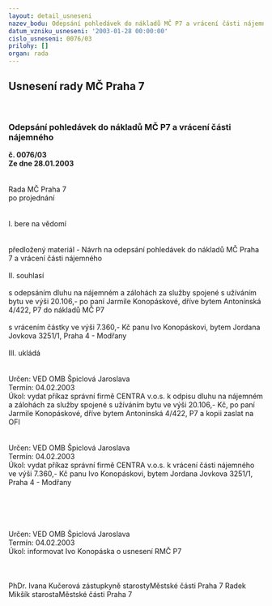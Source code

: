 ```yaml
---
layout: detail_usneseni
nazev_bodu: Odepsání pohledávek do nákladů MČ P7 a vrácení části nájemného
datum_vzniku_usneseni: '2003-01-28 00:00:00'
cislo_usneseni: 0076/03
prilohy: []
organ: rada
---
```

<div id="ucUsn_pList" class="usn">
	<span><h2>Usnesení rady MČ Praha 7 </h2>
<br></span><div class="standBody">
<span><h3>Odepsání pohledávek do nákladů MČ P7 a vrácení části nájemného</h3></span><div class="center">
		<strong>č. 0076/03</strong><br>
	</div>
<div class="center">
		<strong>Ze dne 28.01.2003</strong><br><br>
	</div>
<br>Rada MČ Praha 7<br>po projednání<br><br><br>I.	bere na vědomí<br><br> <br>předložený materiál - Návrh na odepsání pohledávek do nákladů MČ Praha 7 a vrácení části nájemného<br><br>II.	souhlasí <br><br>s odepsáním dluhu na nájemném a zálohách za služby spojené s užíváním bytu ve výši 20.106,- po paní Jarmile Konopáskové, dříve bytem Antonínská 4/422, P7 do nákladů MČ P7<br><br>s vrácením částky ve výši 7.360,- Kč panu Ivo Konopáskovi, bytem Jordana Jovkova 3251/1, Praha 4 - Modřany<br><br>III.	ukládá <br><br> <br>Určen:	VED OMB Špiclová Jaroslava<br>Termín: 04.02.2003<br>Úkol:	vydat příkaz správní firmě CENTRA v.o.s. k odpisu dluhu na nájemném a zálohách za služby spojené s užíváním bytu ve výši 20.106,- Kč, po paní Jarmile Konopáskové, dříve bytem Antonínská 4/422, P7 a kopii zaslat na OFI<br> <br> <br>Určen:	VED OMB Špiclová Jaroslava<br>Termín: 04.02.2003<br>Úkol:	vydat příkaz správní firmě CENTRA v.o.s. k vrácení části nájemného ve výši 7.360,- Kč panu Ivo Konopáskovi, bytem Jordana Jovkova 3251/1, Praha 4 - Modřany<br> <br><br><br><br> <br>Určen:	VED OMB Špiclová Jaroslava<br>Termín: 04.02.2003<br>Úkol:	informovat Ivo Konopáska o usnesení RMČ P7<br> <br> <br>	<br>PhDr. Ivana Kučerová zástupkyně starostyMěstské části Praha 7	 Radek Mikšík starostaMěstské části Praha 7<br>	<br><br>
</div>
</div>